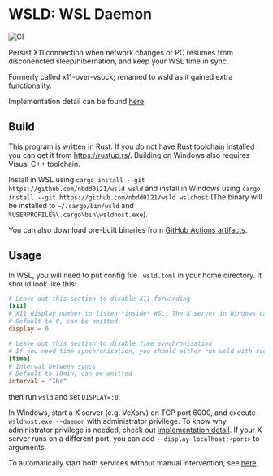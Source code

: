WSLD: WSL Daemon
==============

![CI](https://github.com/nbdd0121/wsld/workflows/CI/badge.svg?branch=master)

Persist X11 connection when network changes or PC resumes from disconencted sleep/hibernation, and keep your WSL time in sync.

Formerly called x11-over-vsock; renamed to wsld as it gained extra functionality.

Implementation detail can be found [here](docs/impl.md).

## Build

This program is written in Rust. If you do not have Rust toolchain installed you can get it from https://rustup.rs/. Building on Windows also requires Visual C++ toolchain.

Install in WSL using `cargo install --git https://github.com/nbdd0121/wsld wsld` and install in Windows using `cargo install --git https://github.com/nbdd0121/wsld wsldhost` (The binary will be installed to `~/.cargo/bin/wsld` and `%USERPROFILE%\.cargo\bin\wsldhost.exe`).

You can also download pre-built binaries from [GitHub Actions artifacts](https://github.com/nbdd0121/wsld/actions?query=branch%3Amaster).

## Usage

In WSL, you will need to put config file `.wsld.toml` in your home directory. It should look like this:
```toml
# Leave out this section to disable X11 forwarding
[x11]
# X11 display number to listen *inside* WSL. The X server in Windows can specified as argument when running wsldhost.exe.
# Default to 0, can be omitted.
display = 0

# Leave out this section to disable time synchronisation
# If you need time synchronisation, you should either run wsld with root, or give it `cap_sys_time` capability using `sudo setcap cap_sys_time+eip <PATH to wsld>`.
[time]
# Interval between syncs
# Default to 10min, can be omitted
interval = "1hr"
```
then run `wsld` and set `DISPLAY=:0`.

In Windows, start a X server (e.g. VcXsrv) on TCP port 6000, and execute `wsldhost.exe --daemon` with administrator privilege. To know why administrator privilege is needed, check out [implementation detail](docs/impl.md). If your X server runs on a different port, you can add `--display localhost:<port>` to arguments.

To automatically start both services without manual intervention, see [here](docs/auto.md).

